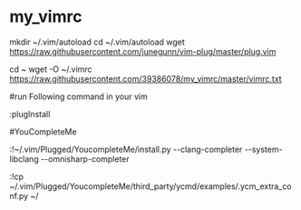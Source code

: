 # my_vimrc

mkdir ~/.vim/autoload
cd ~/.vim/autoload
wget https://raw.githubusercontent.com/junegunn/vim-plug/master/plug.vim

cd ~
wget -O ~/.vimrc https://raw.githubusercontent.com/39386078/my_vimrc/master/vimrc.txt 


#run Following command in your vim

:plugInstall

#YouCompleteMe

:!~/.vim/Plugged/YoucompleteMe/install.py --clang-completer --system-libclang --omnisharp-completer


:!cp ~/.vim/Plugged/YoucompleteMe/third_party/ycmd/examples/.ycm_extra_conf.py ~/
